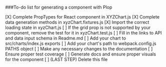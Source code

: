 ###To-do list for generating a component with Plop

[X] Complete PropTypes for React component in XYZChart.js
[X] Complete data generation methods in xyzChart.fixtures.js
[X] Import the correct loading state in xyzChart.js
[ ] If the grid prop is not supported by your component, remove the test for it in xyzChart.test.js
[ ] Fill in the links to API and data input schema in Readme.md
[ ] Add your chart to src/charts/index.js exports
[ ] Add your chart's path to webpack.config.js PATHS object
[ ] Make any necessary changes to the documentation
[ ] Ensure proper test coverage
[ ] Generate docs and ensure proper visuals for the component
[ ] (LAST STEP) Delete this file